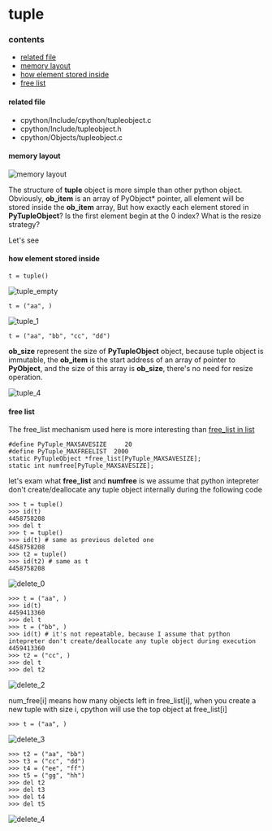 # tuple

### contents

* [related file](#related-file)
* [memory layout](#memory-layout)
* [how element stored inside](#how-element-stored-inside)
* [free list](#free-list)

#### related file
* cpython/Include/cpython/tupleobject.c
* cpython/Include/tupleobject.h
* cpython/Objects/tupleobject.c

#### memory layout

![memory layout](https://img-blog.csdnimg.cn/20190313121821367.png?x-oss-process=image/watermark,type_ZmFuZ3poZW5naGVpdGk,shadow_10,text_aHR0cHM6Ly9ibG9nLmNzZG4ubmV0L3FxXzMxNzIwMzI5,size_16,color_FFFFFF,t_70)

The structure of **tuple** object is more simple than other python object.
Obviously, **ob_item** is an array of PyObject* pointer, all element will be stored inside the **ob_item** array, But how exactly each element stored in **PyTupleObject**? Is the first element begin at the 0 index? What is the resize strategy?

Let's see

#### how element stored inside

	t = tuple()

![tuple_empty](https://github.com/zpoint/CPython-Internals/blob/master/BasicObject/tuple/tuple_empty.png)

	t = ("aa", )

![tuple_1](https://github.com/zpoint/CPython-Internals/blob/master/BasicObject/tuple/tuple_1.png)

	t = ("aa", "bb", "cc", "dd")

**ob_size** represent the size of **PyTupleObject** object, because tuple object is immutable, the **ob_item** is the start address of an array of pointer to **PyObject**, and the size of this array is **ob_size**, there's no need for resize operation.

![tuple_4](https://github.com/zpoint/CPython-Internals/blob/master/BasicObject/tuple/tuple_4.png)

#### free list

The free_list mechanism used here is more interesting than [free_list in list](https://github.com/zpoint/CPython-Internals/blob/master/BasicObject/list/list.md#delete-and-free-list)

	#define PyTuple_MAXSAVESIZE     20
    #define PyTuple_MAXFREELIST  2000
    static PyTupleObject *free_list[PyTuple_MAXSAVESIZE];
	static int numfree[PyTuple_MAXSAVESIZE];


let's exam what **free_list** and **numfree** is
we assume that python intepreter don't create/deallocate any tuple object internally during the following code

	>>> t = tuple()
    >>> id(t)
    4458758208
    >>> del t
    >>> t = tuple()
    >>> id(t) # same as previous deleted one
    4458758208
    >>> t2 = tuple()
    >>> id(t2) # same as t
    4458758208

![delete_0](https://github.com/zpoint/CPython-Internals/blob/master/BasicObject/tuple/delete_0.png)

	>>> t = ("aa", )
    >>> id(t)
    4459413360
    >>> del t
    >>> t = ("bb", )
    >>> id(t) # it's not repeatable, because I assume that python intepreter don't create/deallocate any tuple object during execution
    4459413360
    >>> t2 = ("cc", )
    >>> del t
    >>> del t2

![delete_2](https://github.com/zpoint/CPython-Internals/blob/master/BasicObject/tuple/delete_2.png)

num_free[i] means how many objects left in free_list[i], when you create a new tuple with size i, cpython will use the top object at free_list[i]

	>>> t = ("aa", )

![delete_3](https://github.com/zpoint/CPython-Internals/blob/master/BasicObject/tuple/delete_3.png)

	>>> t2 = ("aa", "bb")
    >>> t3 = ("cc", "dd")
    >>> t4 = ("ee", "ff")
    >>> t5 = ("gg", "hh")
    >>> del t2
    >>> del t3
    >>> del t4
    >>> del t5

![delete_4](https://github.com/zpoint/CPython-Internals/blob/master/BasicObject/tuple/delete_4.png)
